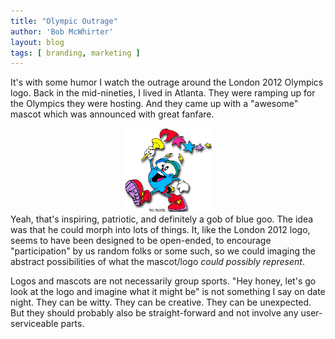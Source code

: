 ```yaml
---
title: "Olympic Outrage"
author: 'Bob McWhirter'
layout: blog
tags: [ branding, marketing ]
---
```

It's with some humor I watch the outrage around the London 2012 Olympics logo.  Back in the mid-nineties, I lived in Atlanta.  They were ramping up for the Olympics they were hosting.  And they came up with a "awesome" mascot which was announced with great fanfare.
<div style="text-align: center">
  <img alt="izzy_96.jpg" id="image264" style="width: 139px; height: 134px" src="/blog/assets/izzy_96.jpg"/>
</div>
Yeah, that's inspiring, patriotic, and definitely a gob of blue goo. The idea was that he could morph into lots of things.  It, like the London 2012 logo, seems to have been designed to be open-ended, to encourage "participation" by us random folks or some such, so we could imaging the abstract possibilities of what the mascot/logo <em>could possibly represent</em>.

Logos and mascots are not necessarily group sports.  "Hey honey, let's go look at the logo and imagine what it might be" is not something I say on date night.  They can be witty.  They can be creative.  They can be unexpected.  But they should probably also be straight-forward and not involve any user-serviceable parts.
